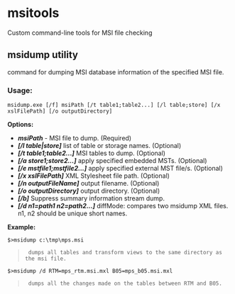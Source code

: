 # msitools
Custom command-line tools for MSI file checking

## msidump utility
command for dumping MSI database information of the specified MSI file.

### Usage:
` msidump.exe [/f] msiPath [/t table1;table2...] [/l table;store] [/x xslFilePath] [/o outputDirectory] `

**Options:**

- ***msiPath*** - MSI file to dump. (Required)
- ***[/l table|store]***       list of table or storage names. (Optional) 
- ***[/t table1;table2...]***     MSI tables to dump. (Optional) 
- ***[/a store1;store2...]***     apply specified embedded MSTs. (Optional) 
- ***[/e mstfile1;mstfile2...]***  apply specified external MST file/s. (Optional) 
- ***[/x xslFilePath]***         XML Stylesheet file path. (Optional) 
- ***[/n outputFileName]***    output filename. (Optional) 
- ***[/o outputDirectory]***     output directory. (Optional) 
- ***[/b]***                     Suppress summary information stream dump. 
- ***[/d n1=path1 n2=path2...]*** diffMode: compares two msidump XML files. n1, n2 should be unique short names. 


**Example:**

`$>msidump c:\tmp\mps.msi `
>      dumps all tables and transform views to the same directory as the msi file.
`$>msidump /d RTM=mps_rtm.msi.mxl B05=mps_b05.msi.mxl `
>      dumps all the changes made on the tables between RTM and B05.

